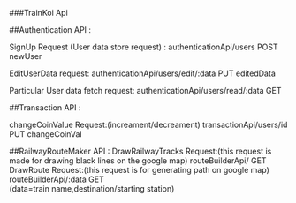 ###TrainKoi Api 


##Authentication API :

SignUp Request (User data store request) : 
authenticationApi/users  POST  newUser

EditUserData request:
authenticationApi/users/edit/:data  PUT  editedData

Particular User data fetch request:
authenticationApi/users/read/:data  GET
     

##Transaction API :

changeCoinValue Request:(increament/decreament)
transactionApi/users/id  PUT  changeCoinVal


##RailwayRouteMaker API :
DrawRailwayTracks Request:(this request is made for drawing black lines on the google map)
routeBuilderApi/  GET
DrawRoute Request:(this request is for generating path on google map)
routeBuilderApi/:data  GET	
(data=train name,destination/starting station)






